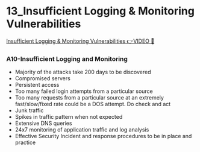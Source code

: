 # 13_Insufficient Logging & Monitoring Vulnerabilities

[Insufficient Logging & Monitoring Vulnerabilities 👉VIDEO &#128279;](https://codered.eccouncil.org/courseVideo/Kali-for-Penetration-Testers?lessonId=3db66da0-7e5a-47cd-8dfd-994dd8b17e28&finalAssessment=false)

### A10-Insufficient Logging and Monitoring

- Majority of the attacks take 200 days to be discovered
- Compromised servers
- Persistent access
- Too many failed login attempts from a particular source
- Too many requests from a particular source at an extremely fast/slow/fixed rate could be a DOS attempt. Do check and act
- Junk traffic
- Spikes in traffic pattern when not expected
- Extensive DNS queries
- 24x7 monitoring of application traffic and log analysis
- Effective Security Incident and response procedures to be in place and practice
